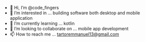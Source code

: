 - 👋 Hi, I’m @code_fingers
- 👀 I’m interested in ... building software both desktop and mobile application
- 🌱 I’m currently learning ... kotlin
- 💞️ I’m looking to collaborate on ... mobile app development
- 📫 How to reach me ... tartoremmanuel13@gmail.com

<!---
code_fingers/code_fingers is a ✨ special ✨ repository because its `README.md` (this file) appears on your GitHub profile.
You can click the Preview link to take a look at your changes.
--->
